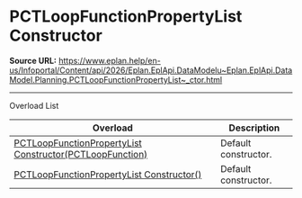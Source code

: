 # PCTLoopFunctionPropertyList Constructor

**Source URL:** https://www.eplan.help/en-us/Infoportal/Content/api/2026/Eplan.EplApi.DataModelu~Eplan.EplApi.DataModel.Planning.PCTLoopFunctionPropertyList~_ctor.html

---

Overload List

| Overload | Description |
| --- | --- |
| [PCTLoopFunctionPropertyList Constructor(PCTLoopFunction)](Eplan.EplApi.DataModelu~Eplan.EplApi.DataModel.Planning.PCTLoopFunctionPropertyList~_ctor(PCTLoopFunction).html) | Default constructor. |
| [PCTLoopFunctionPropertyList Constructor()](Eplan.EplApi.DataModelu~Eplan.EplApi.DataModel.Planning.PCTLoopFunctionPropertyList~_ctor().html) | Default constructor. |
